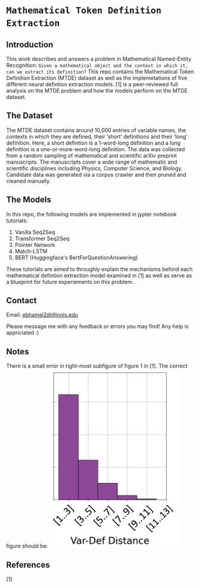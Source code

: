 ``Mathematical Token Definition Extraction``
================

Introduction
------------

This work describes and answers a problem in Mathematical Named-Entity Recognition: ``Given a mathematical object and the context in which it, can we extract its definition?``  This repo contains the Mathematical Token Definition Extraction (MTDE) dataset as well as the implemetations of five different neural defintion extraction models. [1] is a peer-reviewed full analysis on the MTDE problem and how the models perform on the MTDE dataset. 

The Dataset
-----------

The MTDE dataset contains around 10,000 entries of variable names, the contexts in which they are defined, their ‘short’ definitions and their ’long’ definition.  Here, a short defintion is a 1-word-long definition and a long definition is a one-or-more-word-long definition. The data was collected from a random sampling of mathematical and scientific arXiv preprint manuscripts. The manuscripts cover a wide range of mathematic and scientific disciplines including Physics, Computer Science, and Biology. Candidate data was generated via a corpus crawler and then pruned and cleaned manually. 

The Models
-----------

In this repo, the following models are implemented in jypter notebook tutorials:

1. Vanilla Seq2Seq
2. Transformer Seq2Seq
3. Pointer Network
4. Match-LSTM
5. BERT (Huggingface's BertForQuestionAnswering)

These tutorials are aimed to throughly explain the mechanisms behind each mathematical defintion extraction model examined in [1] as well as serve as a blueprint for future experiements on this problem.

Contact
-------
Email: <ebhamel2@illinois.edu>

Please message me with any feedback or errors you may find!  Any help is appriciated :)

Notes
-------
There is a small error in right-most subfigure of figure 1 in [1]. The correct figure should be:
![Corrected Subfigure](/images/correct_subfigure.png)

References
-------
[1] 
